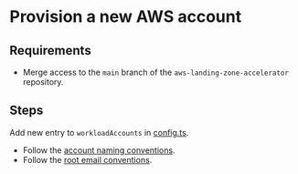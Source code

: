 # Provision a new AWS account

## Requirements

- Merge access to the `main` branch of the `aws-landing-zone-accelerator` repository.

## Steps

Add new entry to `workloadAccounts` in [config.ts](../../config.ts).

- Follow the [account naming conventions](../adrs/002-aws-account-naming-conventions.md).
- Follow the [root email conventions](../adrs/003-aws-root-email-conventions.md).
